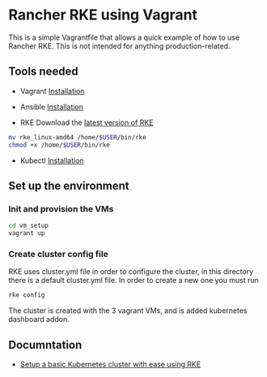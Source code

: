 # Rancher RKE using Vagrant

This is a simple Vagrantfile that allows a quick example of how to use Rancher RKE.
This is not intended for anything production-related.

## Tools needed

- Vagrant
[Installation](https://www.vagrantup.com/docs/installation/)

- Ansible
[Installation](https://docs.ansible.com/ansible/latest/installation_guide/intro_installation.html)

- RKE
Download the [latest version of RKE](https://github.com/rancher/rke/releases)

```bash
mv rke_linux-amd64 /home/$USER/bin/rke
chmod +x /home/$USER/bin/rke
```

- Kubectl
[Installation](https://kubernetes.io/docs/tasks/tools/install-kubectl/)

## Set up the environment

### Init and provision the VMs

```bash
cd vm_setup
vagrant up
```

### Create cluster config file

RKE uses cluster.yml file in order to configure the cluster, in this directory there is a default cluster.yml file. In order to create a new one you must run 

```bash
rke config
```

The cluster is created with the 3 vagrant VMs, and is added kubernetes dashboard addon.

## Documntation

- [Setup a basic Kubernetes cluster with ease using RKE](https://rancher.com/blog/2018/2018-09-26-setup-basic-kubernetes-cluster-with-ease-using-rke/)
